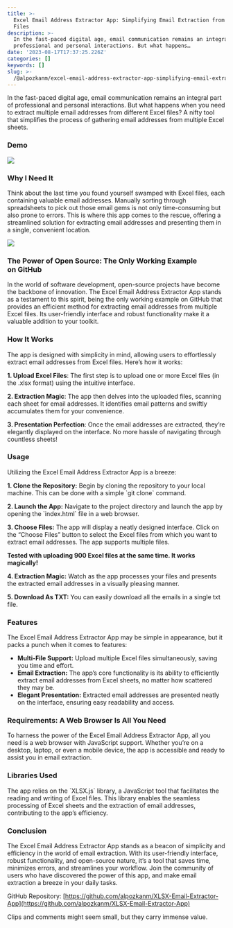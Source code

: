 ```yaml
---
title: >-
  Excel Email Address Extractor App: Simplifying Email Extraction from Excel
  Files
description: >-
  In the fast-paced digital age, email communication remains an integral part of
  professional and personal interactions. But what happens…
date: '2023-08-17T17:37:25.226Z'
categories: []
keywords: []
slug: >-
  /@alpozkanm/excel-email-address-extractor-app-simplifying-email-extraction-from-excel-files-a4c51eb28994
---
```


In the fast-paced digital age, email communication remains an integral part of professional and personal interactions. But what happens when you need to extract multiple email addresses from different Excel files? A nifty tool that simplifies the process of gathering email addresses from multiple Excel sheets.

### Demo

![](/Users/alpozkan/Documents/nodeprojects/posts/md_1694207836573/img/1__HojGphIN8D9XyUdzqG6pDA.gif)

### Why I Need It

Think about the last time you found yourself swamped with Excel files, each containing valuable email addresses. Manually sorting through spreadsheets to pick out those email gems is not only time-consuming but also prone to errors. This is where this app comes to the rescue, offering a streamlined solution for extracting email addresses and presenting them in a single, convenient location.

![](/Users/alpozkan/Documents/nodeprojects/posts/md_1694207836573/img/1__ofuZJj8akmAcFsK19wwBqg.png)

### The Power of Open Source: The Only Working Example on GitHub

In the world of software development, open-source projects have become the backbone of innovation. The Excel Email Address Extractor App stands as a testament to this spirit, being the only working example on GitHub that provides an efficient method for extracting email addresses from multiple Excel files. Its user-friendly interface and robust functionality make it a valuable addition to your toolkit.

### How It Works

The app is designed with simplicity in mind, allowing users to effortlessly extract email addresses from Excel files. Here’s how it works:

**1\. Upload Excel Files**: The first step is to upload one or more Excel files (in the .xlsx format) using the intuitive interface.

**2\. Extraction Magic**: The app then delves into the uploaded files, scanning each sheet for email addresses. It identifies email patterns and swiftly accumulates them for your convenience.

**3\. Presentation Perfection**: Once the email addresses are extracted, they’re elegantly displayed on the interface. No more hassle of navigating through countless sheets!

### Usage

Utilizing the Excel Email Address Extractor App is a breeze:

**1\. Clone the Repository:** Begin by cloning the repository to your local machine. This can be done with a simple \`git clone\` command.

**2\. Launch the App:** Navigate to the project directory and launch the app by opening the \`index.html\` file in a web browser.

**3\. Choose Files:** The app will display a neatly designed interface. Click on the “Choose Files” button to select the Excel files from which you want to extract email addresses. The app supports multiple files.

**Tested with uploading 900 Excel files at the same time. It works magically!**

**4\. Extraction Magic:** Watch as the app processes your files and presents the extracted email addresses in a visually pleasing manner.

**5\. Download As TXT:** You can easily download all the emails in a single txt file.

### Features

The Excel Email Address Extractor App may be simple in appearance, but it packs a punch when it comes to features:

*   **Multi-File Support:** Upload multiple Excel files simultaneously, saving you time and effort.
*   **Email Extraction:** The app’s core functionality is its ability to efficiently extract email addresses from Excel sheets, no matter how scattered they may be.
*   **Elegant Presentation:** Extracted email addresses are presented neatly on the interface, ensuring easy readability and access.

### Requirements: A Web Browser Is All You Need

To harness the power of the Excel Email Address Extractor App, all you need is a web browser with JavaScript support. Whether you’re on a desktop, laptop, or even a mobile device, the app is accessible and ready to assist you in email extraction.

### Libraries Used

The app relies on the \`XLSX.js\` library, a JavaScript tool that facilitates the reading and writing of Excel files. This library enables the seamless processing of Excel sheets and the extraction of email addresses, contributing to the app’s efficiency.

### Conclusion

The Excel Email Address Extractor App stands as a beacon of simplicity and efficiency in the world of email extraction. With its user-friendly interface, robust functionality, and open-source nature, it’s a tool that saves time, minimizes errors, and streamlines your workflow. Join the community of users who have discovered the power of this app, and make email extraction a breeze in your daily tasks.

GitHub Repository: [https://github.com/alpozkanm/XLSX-Email-Extractor-App](https://github.com/alpozkanm/XLSX-Email-Extractor-App)

Clips and comments might seem small, but they carry immense value.